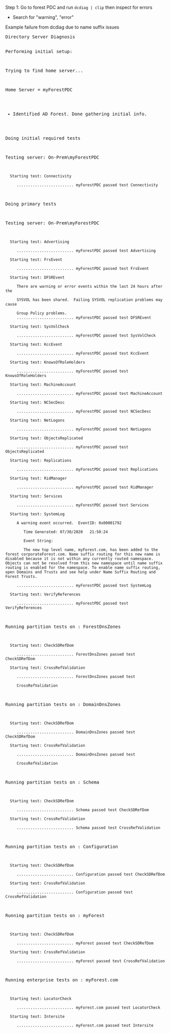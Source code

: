 Step 1: Go to forest PDC and run `dcdiag | clip` then inspect for errors
  - Search for "warning", "error"
  
<detail>
   <summary>Example failure from dcdiag due to name suffix issues</summary>
   <pre>
Directory Server Diagnosis


Performing initial setup:

   Trying to find home server...

   Home Server = myForestPDC

   * Identified AD Forest. 
   Done gathering initial info.


Doing initial required tests

   
   Testing server: On-Prem\myForestPDC

      Starting test: Connectivity

         ......................... myForestPDC passed test Connectivity



Doing primary tests

   
   Testing server: On-Prem\myForestPDC

      Starting test: Advertising

         ......................... myForestPDC passed test Advertising

      Starting test: FrsEvent

         ......................... myForestPDC passed test FrsEvent

      Starting test: DFSREvent

         There are warning or error events within the last 24 hours after the

         SYSVOL has been shared.  Failing SYSVOL replication problems may cause

         Group Policy problems. 
         ......................... myForestPDC passed test DFSREvent

      Starting test: SysVolCheck

         ......................... myForestPDC passed test SysVolCheck

      Starting test: KccEvent

         ......................... myForestPDC passed test KccEvent

      Starting test: KnowsOfRoleHolders

         ......................... myForestPDC passed test KnowsOfRoleHolders

      Starting test: MachineAccount

         ......................... myForestPDC passed test MachineAccount

      Starting test: NCSecDesc

         ......................... myForestPDC passed test NCSecDesc

      Starting test: NetLogons

         ......................... myForestPDC passed test NetLogons

      Starting test: ObjectsReplicated

         ......................... myForestPDC passed test ObjectsReplicated

      Starting test: Replications

         ......................... myForestPDC passed test Replications

      Starting test: RidManager

         ......................... myForestPDC passed test RidManager

      Starting test: Services

         ......................... myForestPDC passed test Services

      Starting test: SystemLog

         A warning event occurred.  EventID: 0x00001792

            Time Generated: 07/30/2020   21:50:24

            Event String:

            The new top level name, myForest.com, has been added to the forest corporateForest.com. Name suffix routing for this new name is disabled because it is not within any currently routed namespace. Objects can not be resolved from this new namespace until name suffix routing is enabled for the namespace. To enable name suffix routing, open Domains and Trusts and see help under Name Suffix Routing and Forest Trusts.

         ......................... myForestPDC passed test SystemLog

      Starting test: VerifyReferences

         ......................... myForestPDC passed test VerifyReferences

   
   
   Running partition tests on : ForestDnsZones

      Starting test: CheckSDRefDom

         ......................... ForestDnsZones passed test CheckSDRefDom

      Starting test: CrossRefValidation

         ......................... ForestDnsZones passed test

         CrossRefValidation

   
   Running partition tests on : DomainDnsZones

      Starting test: CheckSDRefDom

         ......................... DomainDnsZones passed test CheckSDRefDom

      Starting test: CrossRefValidation

         ......................... DomainDnsZones passed test

         CrossRefValidation

   
   Running partition tests on : Schema

      Starting test: CheckSDRefDom

         ......................... Schema passed test CheckSDRefDom

      Starting test: CrossRefValidation

         ......................... Schema passed test CrossRefValidation

   
   Running partition tests on : Configuration

      Starting test: CheckSDRefDom

         ......................... Configuration passed test CheckSDRefDom

      Starting test: CrossRefValidation

         ......................... Configuration passed test CrossRefValidation

   
   Running partition tests on : myForest

      Starting test: CheckSDRefDom

         ......................... myForest passed test CheckSDRefDom

      Starting test: CrossRefValidation

         ......................... myForest passed test CrossRefValidation

   
   Running enterprise tests on : myForest.com

      Starting test: LocatorCheck

         ......................... myForest.com passed test LocatorCheck

      Starting test: Intersite

         ......................... myForest.com passed test Intersite
  </pre>
</detail>

